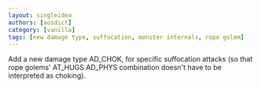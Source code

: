 ```yaml
---
layout: singleidea
authors: [aosdict]
category: [vanilla]
tags: [new damage type, suffocation, monster internals, rope golem]
---
```

Add a new damage type AD_CHOK, for specific suffocation attacks (so that rope golems' AT_HUGS AD_PHYS combination doesn't have to be interpreted as choking).
